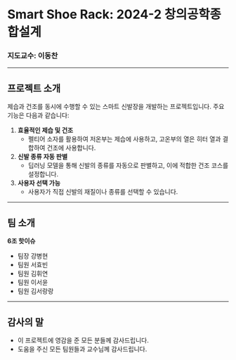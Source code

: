 # Smart Shoe Rack: 2024-2 창의공학종합설계

### 지도교수: 이동찬

---

## 프로젝트 소개

제습과 건조를 동시에 수행할 수 있는 스마트 신발장을 개발하는 프로젝트입니다. 주요 기능은 다음과 같습니다:

1. **효율적인 제습 및 건조**
   - 펠티어 소자를 활용하여 저온부는 제습에 사용하고, 고온부의 열은 히터 열과 결합하여 건조에 사용합니다.
2. **신발 종류 자동 판별**
   - 딥러닝 모델을 통해 신발의 종류를 자동으로 판별하고, 이에 적합한 건조 코스를 설정합니다.
3. **사용자 선택 가능**
   - 사용자가 직접 신발의 재질이나 종류를 선택할 수 있습니다.

---

## 팀 소개

**6조 핫이슈**
- 팀장 강병현
- 팀원 서효빈
- 팀원 김휘연
- 팀원 이서윤
- 팀원 김서랑랑

---

## 감사의 말

- 이 프로젝트에 영감을 준 모든 분들께 감사드립니다.
- 도움을 주신 모든 팀원들과 교수님께 감사드립니다.

